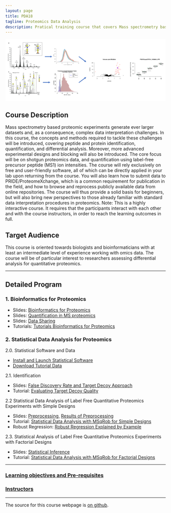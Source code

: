 ```yaml
---
layout: page
title: PDA18
tagline: Proteomics Data Analysis
description: Pratical training course that covers Mass spectrometry based proteomic experiments
---
```


![IntroFig](./pages/figs/IntroFig.png)

## Course Description
Mass spectrometry based proteomic experiments generate ever larger datasets and, as a consequence, complex data interpretation challenges. In this course, the concepts and methods required to tackle these challenges will be introduced, covering peptide and protein identification, quantification, and differential analysis. Moreover, more advanced experimental designs and blocking will also be introduced. The core focus will be on shotgun proteomics data, and quantification using label-free precursor peptide (MS1) ion intensities. The course will rely exclusively on free and user-friendly software, all of which can be directly applied in your lab upon returning from the course. You will also learn how to submit data to PRIDE/ProteomeXchange, which is a common requirement for publication in the field, and how to browse and reprocess publicly available data from online repositories. The course will thus provide a solid basis for beginners, but will also bring new perspectives to those already familiar with standard data interpretation procedures in proteomics. Note: This is a highly interactive course. It requires that the participants interact with each other and with the course instructors, in order to reach the learning outcomes in full.

## Target Audience
This course is oriented towards biologists and bioinformaticians with at least an intermediate level of experience working with omics data. The course will be of particular interest to researchers assessing differential analysis for quantitative proteomics.

---

## Detailed Program

### 1. Bioinformatics for Proteomics

- Slides: [Bioinformatics for Proteomics](assets/martens_proteomics_bioinformatics_20180529.pdf)
- Slides: [Quantification in MS proteomics](assets/martens_proteomics_quantification_20180530.pdf)
- Slides: [Data Sharing](assets/DataSharingPDA18.pdf)
- Tutorials: [Tutorials Bioinformatics for Proteomics](https://compomics.com/bioinformatics-for-proteomics/)  

### 2. Statistical Data Analysis for Proteomics

 2.0. Statistical Software and Data
 - [Install and Launch Statistical Software](pages/software4stats.md)
 - [Download Tutorial Data](https://github.com/gTPB/PDA18/tree/data)

2.1. Identification
- Slides:  [False Discovery Rate and Target Decoy Approach](assets/1_Identification_Evaluation_Target_Decoy_Approach.pdf)
- Tutorial: [Evaluating Target Decoy Quality](pages/Identification.md)  

2.2 Statistical Data Analysis of Label Free Quantitative Proteomics Experiments with Simple Designs
- Slides: [Preprocessing](assets/2_MSqRob_data_analysisI.pdf), [Results of Preprocessing](assets/2_MSqRob_data_analysisIb.pdf)
- Tutorial: [Statistical Data Analysis with MSqRob for Simple Designs](pages/sdaMsqrobSimple.md)
- Robust Regression: [Robust Regression Explained by Example](pages/robustRegression.nb.html)  

2.3. Statistical Analysis of Label Free Quantitative Proteomics Experiments with Factorial Designs
- Slides: [Statistical Inference](assets/2_MSqRob_data_analysisII.pdf)
- Tutorial: [Statistical Data Analysis with MSqRob for Factorial Designs](pages/sdaMsqrobDesign.md)

---

### [Learning objectives and Pre-requisites](pages/course_prerequesites.md)

### [Instructors](pages/instructors.md)

---

The source for this course webpage is [on github](https://github.com/maccardoso/PDA).
